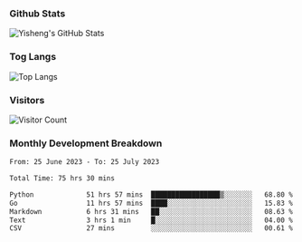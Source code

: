 ### Github Stats
![Yisheng's GitHub Stats](https://github-readme-stats-9qabuvhk1-gongyisheng.vercel.app/api?username=gongyisheng&count_private=true&show_icons=true)
### Tog Langs
![Top Langs](https://github-readme-stats-9qabuvhk1-gongyisheng.vercel.app/api/top-langs/?username=gongyisheng&layout=compact)
### Visitors
![Visitor Count](https://profile-counter.glitch.me/gongyisheng/count.svg)
### Monthly Development Breakdown
<!--START_SECTION:waka-->

```txt
From: 25 June 2023 - To: 25 July 2023

Total Time: 75 hrs 30 mins

Python             51 hrs 57 mins  █████████████████▒░░░░░░░   68.80 %
Go                 11 hrs 57 mins  ████░░░░░░░░░░░░░░░░░░░░░   15.83 %
Markdown           6 hrs 31 mins   ██░░░░░░░░░░░░░░░░░░░░░░░   08.63 %
Text               3 hrs 1 min     █░░░░░░░░░░░░░░░░░░░░░░░░   04.00 %
CSV                27 mins         ░░░░░░░░░░░░░░░░░░░░░░░░░   00.61 %
```

<!--END_SECTION:waka-->
